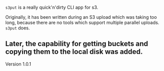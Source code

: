 `s3put` is a really quick'n'dirty CLI app for s3.

Originally, it has been written during an S3 upload which was taking too long, because there are no tools which support multiple parallel uploads. `s3put` does.

Later, the capability for getting buckets and copying them to the local disk was added.
---
Version 1.0.1
